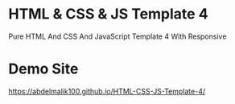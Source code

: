 # HTML & CSS & JS Template 4
Pure HTML And CSS And JavaScript Template 4 With Responsive
# Demo Site
https://abdelmalik100.github.io/HTML-CSS-JS-Template-4/
